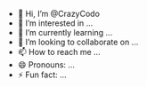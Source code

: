 - 👋 Hi, I’m @CrazyCodo
- 👀 I’m interested in ...
- 🌱 I’m currently learning ...
- 💞️ I’m looking to collaborate on ...
- 📫 How to reach me ...
- 😄 Pronouns: ...
- ⚡ Fun fact: ...

<!---
CrazyCodo/CrazyCodo is a ✨ special ✨ repository because its `README.md` (this file) appears on your GitHub profile.
You can click the Preview link to take a look at your changes.
--->

